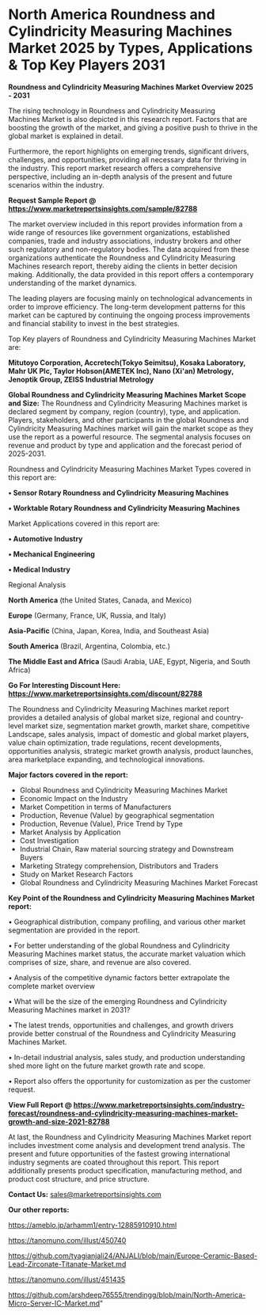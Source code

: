 # North America Roundness and Cylindricity Measuring Machines Market 2025 by Types, Applications & Top Key Players 2031

<Strong> Roundness and Cylindricity Measuring Machines Market Overview 2025 - 2031</strong>

The rising technology in Roundness and Cylindricity Measuring Machines Market is also depicted in this research report. Factors that are boosting the growth of the market, and giving a positive push to thrive in the global market is explained in detail.

Furthermore, the report highlights on emerging trends, significant drivers, challenges, and opportunities, providing all necessary data for thriving in the industry. This report market research offers a comprehensive perspective, including an in-depth analysis of the present and future scenarios within the industry.

<strong>Request Sample Report @ <a href=https://www.marketreportsinsights.com/sample/82788>https://www.marketreportsinsights.com/sample/82788</a></strong>

The market overview included in this report provides information from a wide range of resources like government organizations, established companies, trade and industry associations, industry brokers and other such regulatory and non-regulatory bodies. The data acquired from these organizations authenticate the Roundness and Cylindricity Measuring Machines research report, thereby aiding the clients in better decision making. Additionally, the data provided in this report offers a contemporary understanding of the market dynamics.

The leading players are focusing mainly on technological advancements in order to improve efficiency. The long-term development patterns for this market can be captured by continuing the ongoing process improvements and financial stability to invest in the best strategies.

Top Key players of Roundness and Cylindricity Measuring Machines Market are:

<strong>Mitutoyo Corporation, Accretech(Tokyo Seimitsu), Kosaka Laboratory, Mahr UK Plc, Taylor Hobson(AMETEK Inc), Nano (Xi&#39;an) Metrology, Jenoptik Group, ZEISS Industrial Metrology</strong>

<strong><b>Global Roundness and Cylindricity Measuring Machines Market Scope and Size:</b></strong>
The Roundness and Cylindricity Measuring Machines market is declared segment by company, region (country), type, and application. Players, stakeholders, and other participants in the global Roundness and Cylindricity Measuring Machines market will gain the market scope as they use the report as a powerful resource. The segmental analysis focuses on revenue and product by type and application and the forecast period of 2025-2031.

Roundness and Cylindricity Measuring Machines Market Types covered in this report are:

<strong>• Sensor Rotary Roundness and Cylindricity Measuring Machines

• Worktable Rotary Roundness and Cylindricity Measuring Machines</strong>

Market Applications covered in this report are:

<strong>• Automotive Industry

• Mechanical Engineering

• Medical Industry</strong> 

Regional Analysis

<strong>North America</strong> (the United States, Canada, and Mexico)

<strong>Europe</strong> (Germany, France, UK, Russia, and Italy)

<strong>Asia-Pacific</strong> (China, Japan, Korea, India, and Southeast Asia)

<strong>South America</strong> (Brazil, Argentina, Colombia, etc.)

<strong>The Middle East and Africa</strong> (Saudi Arabia, UAE, Egypt, Nigeria, and South Africa)

<strong>Go For Interesting Discount Here: <a href=https://www.marketreportsinsights.com/discount/82788>https://www.marketreportsinsights.com/discount/82788</a></strong>

The Roundness and Cylindricity Measuring Machines market report provides a detailed analysis of global market size, regional and country-level market size, segmentation market growth, market share, competitive Landscape, sales analysis, impact of domestic and global market players, value chain optimization, trade regulations, recent developments, opportunities analysis, strategic market growth analysis, product launches, area marketplace expanding, and technological innovations.

<strong><b>Major factors covered in the report:</b></strong>
<ul>
  <li>Global Roundness and Cylindricity Measuring Machines Market </li>
  <li>Economic Impact on the Industry</li>
  <li>Market Competition in terms of Manufacturers</li>
  <li>Production, Revenue (Value) by geographical segmentation</li>
  <li>Production, Revenue (Value), Price Trend by Type</li>
  <li>Market Analysis by Application</li>
  <li>Cost Investigation</li>
  <li>Industrial Chain, Raw material sourcing strategy and Downstream Buyers</li>
  <li>Marketing Strategy comprehension, Distributors and Traders</li>
  <li>Study on Market Research Factors</li>
  <li>Global Roundness and Cylindricity Measuring Machines Market Forecast</li>
</ul>

<strong><b>Key Point of the Roundness and Cylindricity Measuring Machines Market report:</b></strong>

• Geographical distribution, company profiling, and various other market segmentation are provided in the report.

• For better understanding of the global Roundness and Cylindricity Measuring Machines market status, the accurate market valuation which comprises of size, share, and revenue are also covered.

• Analysis of the competitive dynamic factors better extrapolate the complete market overview

• What will be the size of the emerging Roundness and Cylindricity Measuring Machines market in 2031?

• The latest trends, opportunities and challenges, and growth drivers provide better construal of the Roundness and Cylindricity Measuring Machines Market.

• In-detail industrial analysis, sales study, and production understanding shed more light on the future market growth rate and scope.

• Report also offers the opportunity for customization as per the customer request.

<strong><b>View Full Report @ <a href=https://www.marketreportsinsights.com/industry-forecast/roundness-and-cylindricity-measuring-machines-market-growth-and-size-2021-82788>https://www.marketreportsinsights.com/industry-forecast/roundness-and-cylindricity-measuring-machines-market-growth-and-size-2021-82788</a></b></strong>


At last, the Roundness and Cylindricity Measuring Machines Market report includes investment come analysis and development trend analysis. The present and future opportunities of the fastest growing international industry segments are coated throughout this report. This report additionally presents product specification, manufacturing method, and product cost structure, and price structure.

<strong>Contact Us:</strong>
sales@marketreportsinsights.com

<strong>Our other reports:</strong>

<a href=https://ameblo.jp/arhamm1/entry-12885910910.html>https://ameblo.jp/arhamm1/entry-12885910910.html</a>

<a href=https://tanomuno.com/illust/450740>https://tanomuno.com/illust/450740</a>

<a href=https://github.com/tyagianjali24/ANJALI/blob/main/Europe-Ceramic-Based-Lead-Zirconate-Titanate-Market.md>https://github.com/tyagianjali24/ANJALI/blob/main/Europe-Ceramic-Based-Lead-Zirconate-Titanate-Market.md</a>

<a href=https://tanomuno.com/illust/451435>https://tanomuno.com/illust/451435</a>

<a href=https://github.com/arshdeep76555/trendingg/blob/main/North-America-Micro-Server-IC-Market.md>https://github.com/arshdeep76555/trendingg/blob/main/North-America-Micro-Server-IC-Market.md</a>"
